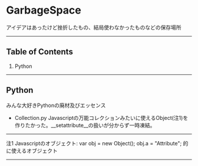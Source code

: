 # GarbageSpace
アイデアはあったけど挫折したもの、結局使わなかったものなどの保存場所

------
## Table of Contents
<ol>
	<li><a herf=#Python>Python</a></li>
</ol>

------
## Python
みんな大好きPythonの廃材及びエッセンス
+ Collection.py
Javascriptの万能コレクションみたいに使えるObject(<a herf=#c1>注1</a>)を作りたかった。__setattribute__の扱いが分からず一時凍結。

---

<span id=c1>注1</span> Javascriptのオブジェクト:
var obj = new Object();
obj.a = "Attribute";
的に使えるオブジェクト

---
